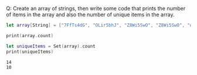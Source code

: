 Q: Create an array of strings, then write some code that prints the number of items in the array and also the number of unique items in the array.

```Swift
let array[String] = ["7FfTs4dG", "OLir5bhJ", "Z8Wi5SwO", "Z8Wi5SwO", "oppamuzF", "Z8Wi5SwO", "jUEPe0sS", "XwIfGtH8", "7FfTs4dG", "qFy7a61n", "jUEPe0sS", "e9RmdJh4", "7NLJHoP9", "QfD44zK6"]

print(array.count)

let uniqueItems = Set(array).count
print(uniqueItems)
```
`14`  
`10`  